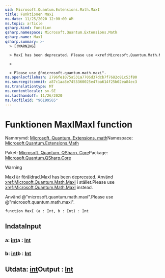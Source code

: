 ```yaml
---
uid: Microsoft.Quantum.Extensions.Math.MaxI
title: Funktionen MaxI
ms.date: 11/25/2020 12:00:00 AM
ms.topic: article
qsharp.kind: function
qsharp.namespace: Microsoft.Quantum.Extensions.Math
qsharp.name: MaxI
qsharp.summary: >-
  > [!WARNING]

  > MaxI has been deprecated. Please use <xref:Microsoft.Quantum.Math.MaxI> instead.

  >

  > Please use @"microsoft.quantum.math.maxi".
ms.openlocfilehash: 2796fe1075a531a7706d37dcb7f7682c81c53f80
ms.sourcegitcommit: a87c1aa8e7453360025e47ba614f25b02ea84ec3
ms.translationtype: MT
ms.contentlocale: sv-SE
ms.lasthandoff: 11/26/2020
ms.locfileid: "96199565"
---
```

# <a name="maxi-function"></a><span data-ttu-id="da610-102">Funktionen MaxI</span><span class="sxs-lookup"><span data-stu-id="da610-102">MaxI function</span></span>

<span data-ttu-id="da610-103">Namnrymd: [Microsoft. Quantum. Extensions. math](xref:Microsoft.Quantum.Extensions.Math)</span><span class="sxs-lookup"><span data-stu-id="da610-103">Namespace: [Microsoft.Quantum.Extensions.Math](xref:Microsoft.Quantum.Extensions.Math)</span></span>

<span data-ttu-id="da610-104">Paket: [Microsoft. Quantum. QSharp. Core](https://nuget.org/packages/Microsoft.Quantum.QSharp.Core)</span><span class="sxs-lookup"><span data-stu-id="da610-104">Package: [Microsoft.Quantum.QSharp.Core](https://nuget.org/packages/Microsoft.Quantum.QSharp.Core)</span></span>


> [!WARNING]
> <span data-ttu-id="da610-105">MaxI är föråldrad.</span><span class="sxs-lookup"><span data-stu-id="da610-105">MaxI has been deprecated.</span></span> <span data-ttu-id="da610-106">Använd <xref:Microsoft.Quantum.Math.MaxI> i stället.</span><span class="sxs-lookup"><span data-stu-id="da610-106">Please use <xref:Microsoft.Quantum.Math.MaxI> instead.</span></span>
>
> <span data-ttu-id="da610-107">Använd @"microsoft.quantum.math.maxi".</span><span class="sxs-lookup"><span data-stu-id="da610-107">Please use @"microsoft.quantum.math.maxi".</span></span>



```qsharp
function MaxI (a : Int, b : Int) : Int
```


## <a name="input"></a><span data-ttu-id="da610-108">Indata</span><span class="sxs-lookup"><span data-stu-id="da610-108">Input</span></span>

### <a name="a--int"></a><span data-ttu-id="da610-109">a: [int](xref:microsoft.quantum.lang-ref.int)</span><span class="sxs-lookup"><span data-stu-id="da610-109">a : [Int](xref:microsoft.quantum.lang-ref.int)</span></span>




### <a name="b--int"></a><span data-ttu-id="da610-110">b: [int](xref:microsoft.quantum.lang-ref.int)</span><span class="sxs-lookup"><span data-stu-id="da610-110">b : [Int](xref:microsoft.quantum.lang-ref.int)</span></span>





## <a name="output--int"></a><span data-ttu-id="da610-111">Utdata: [int](xref:microsoft.quantum.lang-ref.int)</span><span class="sxs-lookup"><span data-stu-id="da610-111">Output : [Int](xref:microsoft.quantum.lang-ref.int)</span></span>

